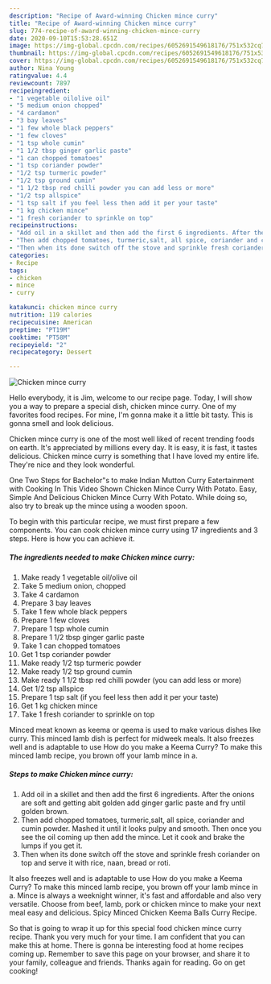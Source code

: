```yaml
---
description: "Recipe of Award-winning Chicken mince curry"
title: "Recipe of Award-winning Chicken mince curry"
slug: 774-recipe-of-award-winning-chicken-mince-curry
date: 2020-09-10T15:53:28.651Z
image: https://img-global.cpcdn.com/recipes/6052691549618176/751x532cq70/chicken-mince-curry-recipe-main-photo.jpg
thumbnail: https://img-global.cpcdn.com/recipes/6052691549618176/751x532cq70/chicken-mince-curry-recipe-main-photo.jpg
cover: https://img-global.cpcdn.com/recipes/6052691549618176/751x532cq70/chicken-mince-curry-recipe-main-photo.jpg
author: Nina Young
ratingvalue: 4.4
reviewcount: 7897
recipeingredient:
- "1 vegetable oilolive oil"
- "5 medium onion chopped"
- "4 cardamon"
- "3 bay leaves"
- "1 few whole black peppers"
- "1 few cloves"
- "1 tsp whole cumin"
- "1 1/2 tbsp ginger garlic paste"
- "1 can chopped tomatoes"
- "1 tsp coriander powder"
- "1/2 tsp turmeric powder"
- "1/2 tsp ground cumin"
- "1 1/2 tbsp red chilli powder you can add less or more"
- "1/2 tsp allspice"
- "1 tsp salt if you feel less then add it per your taste"
- "1 kg chicken mince"
- "1 fresh coriander to sprinkle on top"
recipeinstructions:
- "Add oil in a skillet and then add the first 6 ingredients. After the onions are soft and getting abit golden add ginger garlic paste and fry until golden brown."
- "Then add chopped tomatoes, turmeric,salt, all spice, coriander and cumin powder. Mashed it until it looks pulpy and smooth. Then once you see the oil coming up then add the mince. Let it cook and brake the lumps if you get it."
- "Then when its done switch off the stove and sprinkle fresh coriander on top and serve it with rice, naan, bread or roti."
categories:
- Recipe
tags:
- chicken
- mince
- curry

katakunci: chicken mince curry 
nutrition: 119 calories
recipecuisine: American
preptime: "PT19M"
cooktime: "PT58M"
recipeyield: "2"
recipecategory: Dessert

---
```



![Chicken mince curry](https://img-global.cpcdn.com/recipes/6052691549618176/751x532cq70/chicken-mince-curry-recipe-main-photo.jpg)

Hello everybody, it is Jim, welcome to our recipe page. Today, I will show you a way to prepare a special dish, chicken mince curry. One of my favorites food recipes. For mine, I'm gonna make it a little bit tasty. This is gonna smell and look delicious.

Chicken mince curry is one of the most well liked of recent trending foods on earth. It's appreciated by millions every day. It is easy, it is fast, it tastes delicious. Chicken mince curry is something that I have loved my entire life. They're nice and they look wonderful.

One Two Steps for Bachelor&#34;s to make Indian Mutton Curry Eatertainment with Cooking In This Video Shown Chicken Mince Curry With Potato. Easy, Simple And Delicious Chicken Mince Curry With Potato. While doing so, also try to break up the mince using a wooden spoon.


To begin with this particular recipe, we must first prepare a few components. You can cook chicken mince curry using 17 ingredients and 3 steps. Here is how you can achieve it.

<!--inarticleads1-->

##### The ingredients needed to make Chicken mince curry:

1. Make ready 1 vegetable oil/olive oil
1. Take 5 medium onion, chopped
1. Take 4 cardamon
1. Prepare 3 bay leaves
1. Take 1 few whole black peppers
1. Prepare 1 few cloves
1. Prepare 1 tsp whole cumin
1. Prepare 1 1/2 tbsp ginger garlic paste
1. Take 1 can chopped tomatoes
1. Get 1 tsp coriander powder
1. Make ready 1/2 tsp turmeric powder
1. Make ready 1/2 tsp ground cumin
1. Make ready 1 1/2 tbsp red chilli powder (you can add less or more)
1. Get 1/2 tsp allspice
1. Prepare 1 tsp salt (if you feel less then add it per your taste)
1. Get 1 kg chicken mince
1. Take 1 fresh coriander to sprinkle on top


Minced meat known as keema or qeema is used to make various dishes like curry. This minced lamb dish is perfect for midweek meals. It also freezes well and is adaptable to use How do you make a Keema Curry? To make this minced lamb recipe, you brown off your lamb mince in a. 

<!--inarticleads2-->

##### Steps to make Chicken mince curry:

1. Add oil in a skillet and then add the first 6 ingredients. After the onions are soft and getting abit golden add ginger garlic paste and fry until golden brown.
1. Then add chopped tomatoes, turmeric,salt, all spice, coriander and cumin powder. Mashed it until it looks pulpy and smooth. Then once you see the oil coming up then add the mince. Let it cook and brake the lumps if you get it.
1. Then when its done switch off the stove and sprinkle fresh coriander on top and serve it with rice, naan, bread or roti.


It also freezes well and is adaptable to use How do you make a Keema Curry? To make this minced lamb recipe, you brown off your lamb mince in a. Mince is always a weeknight winner, it&#39;s fast and affordable and also very versatile. Choose from beef, lamb, pork or chicken mince to make your next meal easy and delicious. Spicy Minced Chicken Keema Balls Curry Recipe. 

So that is going to wrap it up for this special food chicken mince curry recipe. Thank you very much for your time. I am confident that you can make this at home. There is gonna be interesting food at home recipes coming up. Remember to save this page on your browser, and share it to your family, colleague and friends. Thanks again for reading. Go on get cooking!
